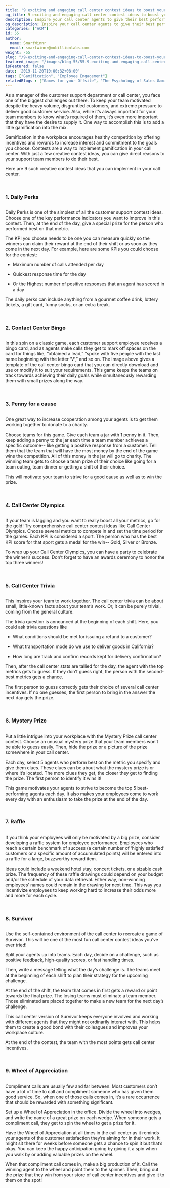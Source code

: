 ```yaml
---
title: '9 exciting and engaging call center contest ideas to boost your employee’s productivity'
og_title: 9 exciting and engaging call center contest ideas to boost your employee’s productivity
description: Inspire your call center agents to give their best performance using these 9 creative and proven contests
og_description: Inspire your call center agents to give their best performance using these 9 creative and proven contests
categories: ["ACM"]
id: 55
author:
  name: SmartWinnr
  email: smartwinnr@mobillionlabs.com
weight: -55
slug: "/9-exciting-and-engaging-call-center-contest-ideas-to-boost-your-employee-productivity"
featured_image: "/images/blog-55/55.9-exciting-and-engaging-call-center-contest-ideas-to-boost-your-employee’s-productivity.jpg"
isFeatured: false
date: '2019-11-20T10:00:32+08:00'
tags: ["Gamification", "Employee Engagement"]
relatedBlogs : ["Games for your Offsite", "The Psychology of Sales Gamification", "Games for New Hire Onboarding", "19 Creative Call Center Contest Names", "6 Ways to Motivate your Customer Service Reps", "Creative Employee Recognition Award Names", "How to Launch a Sales Contest", "Fun Training Activities for Customer Service Reps", "25 Creative Sales Team Names", "Sales Contest Communication Template", "Top 20 Sales Contest Names", "23 Sales incentive ideas to keep your sales team motivated"]
---
```


As a manager of the customer support department or call center, you face one of the biggest challenges out there. To keep your team motivated despite the heavy volume, disgruntled customers, and extreme pressure to deliver good customer service. Also, while it’s always important for your team members to know what’s required of them, it’s even more important that they have the desire to supply it. One way to accomplish this is to add a little gamification into the mix.

Gamification in the workplace encourages healthy competition by offering incentives and rewards to increase interest and commitment to the goals you choose. Contests are a way to implement gamification in your call center. With just a few creative contest ideas, you can give direct reasons to your support team members to do their best.

Here are 9 such creative contest ideas that you can implement in your call center.

<br>

### **1. Daily Perks**

<img alt="" src="/images/blog-55/daily perks.jpg" class="ml-padding-top0 ml-padding-bottom0">

Daily Perks is one of the simplest of all the customer support contest ideas. Choose one of the key performance indicators you want to improve in this contest. Then, at the end of the day, give a special prize for the person who performed best on that metric.

The KPI you choose needs to be one you can measure quickly so the winners can claim their reward at the end of their shift or as soon as they come in the next day. For example, here are some KPIs you could choose for the contest: 

* Maximum number of calls attended per day

* Quickest response time for the day

* Or the Highest number of positive responses that an agent has scored in a day

The daily perks can include anything from a gourmet coffee drink, lottery tickets, a gift card, funny socks, or an extra break.

<br>

### **2. Contact Center Bingo**

<img alt="" src="/images/blog-55/contact center bingo.png" class="ml-padding-top0 ml-padding-bottom0">

In this spin on a classic game, each customer support employee receives a bingo card, and as agents make calls they get to mark off spaces on the card for things like, “obtained a lead,” “spoke with five people with the last name beginning with the letter ‘V’,” and so on. The image above gives a template of the call center bingo card that you can directly download and use or modify it to suit your requirements. This game keeps the teams on track towards achieving their daily goals while simultaneously rewarding them with small prizes along the way.

<br>

### **3. Penny for a cause**

<img alt="" src="/images/blog-55/Penny for a cause.jpg" class="ml-padding-top0 ml-padding-bottom0">

One great way to increase cooperation among your agents is to get them working together to donate to a charity.

Choose teams for this game. Give each team a jar with 1 penny in it. Then, keep adding a penny to the jar each time a team member achieves a specific outcome-- like getting a positive response from a customer. Tell them that the team that will have the most money by the end of the game wins the competition. All of this money in the jar will go to charity. The winning team gets to choose a team prize of their choice like going for a team outing, team dinner or getting a shift of their choice. 

This will motivate your team to strive for a good cause as well as to win the prize.

<br>

### **4. Call Center Olympics**

<img alt="" src="/images/blog-55/Call Center Olympics.jpg" class="ml-padding-top0 ml-padding-bottom0">

If your team is lagging and you want to really boost all your metrics, go for the gold! Try comprehensive call center contest ideas like Call Center Olympics. Choose several metrics to compete in and set the time period for the games. Each KPI is considered a sport. The person who has the best KPI score for that sport gets a medal for the win-- Gold, Silver or Bronze.

To wrap up your Call Center Olympics, you can have a party to celebrate the winner’s success. Don’t forget to have an awards ceremony to honor the top three winners!

<br>

### **5. Call Center Trivia**

<img alt="" src="/images/blog-55/Call Center Trivia.jpg" class="ml-padding-top0 ml-padding-bottom0">

This inspires your team to work together. The call center trivia can be about small, little-known facts about your team’s work. Or, it can be purely trivial, coming from the general culture.

The trivia question is announced at the beginning of each shift. Here, you could ask trivia questions like

* What conditions should be met for issuing a refund to a customer?

* What transportation mode do we use to deliver goods in California?

* How long are track and confirm records kept for delivery confirmation?

Then, after the call center stats are tallied for the day, the agent with the top metrics gets to guess. If they don’t guess right, the person with the second-best metrics gets a chance.

The first person to guess correctly gets their choice of several call center incentives. If no one guesses, the first person to bring in the answer the next day gets the prize.

<br>

### **6. Mystery Prize**

<img alt="" src="/images/blog-55/Mystery Prize.jpg" class="ml-padding-top0 ml-padding-bottom0">

Put a little intrigue into your workplace with the Mystery Prize call center contest. Choose an unusual mystery prize that your team members won’t be able to guess easily. Then, hide the prize or a picture of the prize somewhere in your call center.

Each day, select 5 agents who perform best on the metric you specify and give them clues. These clues can be about what the mystery prize is or where it’s located. The more clues they get, the closer they get to finding the prize. The first person to identify it wins it!

This game motivates your agents to strive to become the top 5 best-performing agents each day. It also makes your employees come to work every day with an enthusiasm to take the prize at the end of the day.

<br>

### **7. Raffle**

<img alt="" src="/images/blog-55/Raffle.jpg" class="ml-padding-top0 ml-padding-bottom0">

If you think your employees will only be motivated by a big prize, consider developing a raffle system for employee performance. Employees who reach a certain benchmark of success (a certain number of ‘highly satisfied’ customers or a specific amount of accumulated points) will be entered into a raffle for a large, buzzworthy reward item.

Ideas could include a weekend hotel stay, concert tickets, or a sizable cash prize. The frequency of these raffle drawings could depend on your budget and/or the schedule of your data retrieval. Either way, non-winning employees’ names could remain in the drawing for next time.  This way you incentivize employees to keep working hard to increase their odds more and more for each cycle.

<br>

### **8. Survivor**

<img alt="" src="/images/blog-55/Survivor.jpg" class="ml-padding-top0 ml-padding-bottom0">

Use the self-contained environment of the call center to recreate a game of Survivor. This will be one of the most fun call center contest ideas you’ve ever tried!

Split your agents up into teams. Each day, decide on a challenge, such as positive feedback, high-quality scores, or fast handling times.

Then, write a message telling what the day’s challenge is. The teams meet at the beginning of each shift to plan their strategy for the upcoming challenge.

At the end of the shift, the team that comes in first gets a reward or point towards the final prize. The losing teams must eliminate a team member. Those eliminated are placed together to make a new team for the next day’s challenge.

This call center version of Survivor keeps everyone involved and working with different agents that they might not ordinarily interact with. This helps them to create a good bond with their colleagues and improves your workplace culture.

At the end of the contest, the team with the most points gets call center incentives.

<br>

### **9. Wheel of Appreciation**

<img alt="" src="/images/blog-55/Wheel of Appreciation.jpg" class="ml-padding-top0 ml-padding-bottom0">

Compliment calls are usually few and far between. Most customers don’t have a lot of time to call and compliment someone who has given them good service. So, when one of those calls comes in, it’s a rare occurrence that should be rewarded with something significant.

Set up a Wheel of Appreciation in the office. Divide the wheel into wedges, and write the name of a great prize on each wedge. When someone gets a compliment call, they get to spin the wheel to get a prize for it.

Have the Wheel of Appreciation at all times in the call center as it reminds your agents of the customer satisfaction they’re aiming for in their work. It might sit there for weeks before someone gets a chance to spin it but that’s okay. You can keep the happy anticipation going by giving it a spin when you walk by or adding valuable prizes on the wheel.

When that compliment call comes in, make a big production of it. Call the winning agent to the wheel and point them to the spinner. Then, bring out the prize that they win from your store of call center incentives and give it to them on the spot!